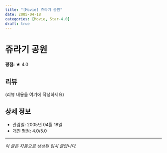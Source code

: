```yaml
---
title: "[Movie] 쥬라기 공원"
date: 2005-04-18
categories: [Movie, Star-4.0]
draft: true
---
```


# 쥬라기 공원

**평점:** ★ 4.0

## 리뷰

(리뷰 내용을 여기에 작성하세요)

## 상세 정보

- 관람일: 2005년 04월 18일
- 개인 평점: 4.0/5.0

---

*이 글은 자동으로 생성된 임시 글입니다.*

